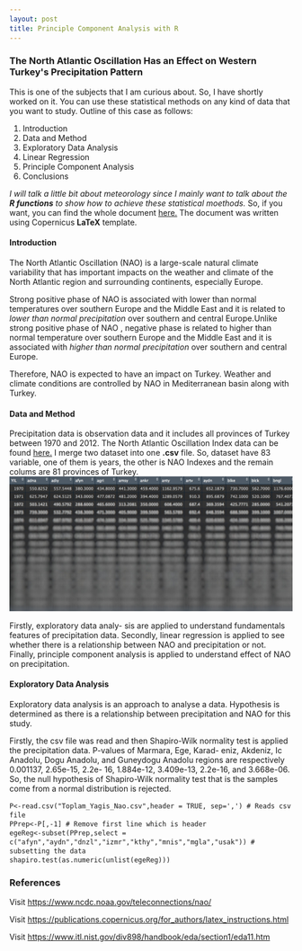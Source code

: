 ```yaml
---
layout: post
title: Principle Component Analysis with R
---
```


### The North Atlantic Oscillation Has an Effect on Western Turkey's Precipitation Pattern

This is one of the subjects that I am curious about. So, I have shortly worked on it. You can use these statistical methods on any kind of data that you want to study. Outline of this case as follows:

1. Introduction
2. Data and Method
3. Exploratory Data Analysis
4. Linear Regression
5. Principle Component Analysis
6. Conclusions

*I will talk a little bit about meteorology since I mainly want to talk about the **R functions** to show how to achieve these statistical moethods.* So, if you want, you can find the whole document [here.](https://github.com/merihbozbura/merihbozbura.github.io/blob/master/files/Merih%20Bozbura.pdf) The document was written using Copernicus **LaTeX** template.



#### **Introduction**

The North Atlantic Oscillation (NAO) is a large-scale natural climate variability that has important impacts on the weather and climate of the North Atlantic region and surrounding continents, especially Europe. 

Strong positive phase of NAO is associated with lower than normal temperatures over southern Europe and the Middle East and it is related to *lower than normal precipitation* over southern and central Europe.Unlike strong positive phase of NAO , negative phase is related to higher than normal temperature over southern Europe and the Middle East and it is associated with *higher than normal precipitation* over southern and central Europe.

Therefore, NAO is expected to have an impact on Turkey. Weather and climate conditions are controlled by NAO in Mediterranean basin along with Turkey.


#### **Data and Method**

Precipitation data is observation data and it includes all provinces of Turkey between 1970 and 2012. The North Atlantic Oscillation Index data can be found [here.](https://climatedataguide.ucar.edu/climate-data/hurrell-north-atlantic-oscillation-nao-index-pc-based) I merge two dataset into one **.csv** file. So, dataset have 83 variable, one of them is years, the other is NAO Indexes and the remain colums are 81 provinces of Turkey. ![Image of the dataset](https://github.com/merihbozbura/merihbozbura.github.io/blob/master/images/blury.jpg?raw=true)

Firstly, exploratory data analy- sis are applied to understand fundamentals features of precipitation data. Secondly, linear regression is applied to see whether there is a relationship between NAO and precipitation or not. Finally, principle component analysis is applied to understand effect of NAO on precipitation. 


#### **Exploratory Data Analysis**

Exploratory data analysis is an approach to analyse a data. Hypothesis is determined as there is a relationship between precipitation and NAO for this study.

Firstly, the csv file was read and then Shapiro-Wilk normality test is applied the precipitation data. P-values of Marmara, Ege, Karad- eniz, Akdeniz, Ic Anadolu, Dogu Anadolu, and Guneydogu Anadolu regions are respectively 0.001137, 2.65e-15, 2.2e- 16, 1.884e-12, 3.409e-13, 2.2e-16, and 3.668e-06. So, the null hypothesis of Shapiro-Wilk normality test that is the samples come from a normal distribution is rejected.



```{r}
P<-read.csv("Toplam_Yagis_Nao.csv",header = TRUE, sep=',') # Reads csv file
PPrep<-P[,-1] # Remove first line which is header
egeReg<-subset(PPrep,select = c("afyn","aydn","dnzl","izmr","kthy","mnis","mgla","usak")) # subsetting the data
shapiro.test(as.numeric(unlist(egeReg)))
```







### References

Visit https://www.ncdc.noaa.gov/teleconnections/nao/

Visit https://publications.copernicus.org/for_authors/latex_instructions.html

Visit https://www.itl.nist.gov/div898/handbook/eda/section1/eda11.htm











